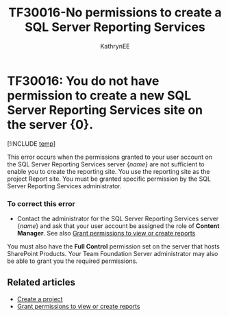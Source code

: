 ﻿---
title: TF30016-No permissions to create a SQL Server Reporting Services
titleSuffix: Azure DevOps & TFS
description: Occurs when the permissions granted to the user account are not sufficient to enable to create the reporting site.
ms.technology: devops-agile
ms.assetid: edb242fd-5839-440d-9ee1-f24e0b279137
ms.author: kaelli
author: KathrynEE
ms.topic: Troubleshooting
ms.date: 02/22/2017
---

# TF30016: You do not have permission to create a new SQL Server Reporting Services site on the server {0}.

[!INCLUDE [temp](../../includes/version-vsts-tfs-all-versions.md)]

This error occurs when the permissions granted to your user account on the SQL Server Reporting Services server {_name_} are not sufficient to enable you to create the reporting site. You use the reporting site as the project Report site. You must be granted specific permission by the SQL Server Reporting Services administrator.

### To correct this error

- Contact the administrator for the SQL Server Reporting Services server {_name_} and ask that your user account be assigned the role of **Content Manager**. See also [Grant permissions to view or create reports](../../report/admin/grant-permissions-to-reports.md)

You must also have the **Full Control** permission set on the server that hosts SharePoint Products. Your Team Foundation Server administrator may also be able to grant you the required permissions.

## Related articles

- [Create a project](../../organizations/projects/create-project.md)
- [Grant permissions to view or create reports](../../report/admin/grant-permissions-to-reports.md)
